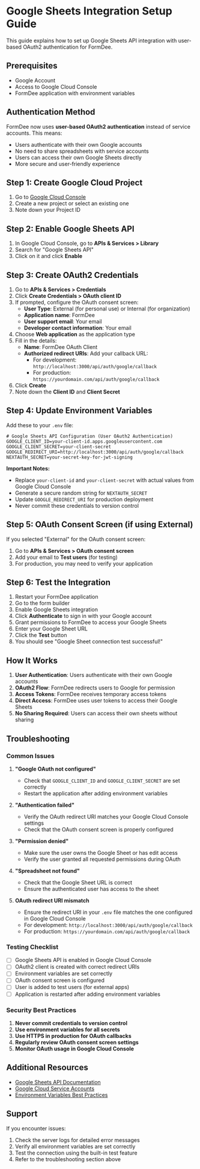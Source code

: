 # Google Sheets Integration Setup Guide

This guide explains how to set up Google Sheets API integration with user-based OAuth2 authentication for FormDee.

## Prerequisites

- Google Account
- Access to Google Cloud Console
- FormDee application with environment variables

## Authentication Method

FormDee now uses **user-based OAuth2 authentication** instead of service accounts. This means:

- Users authenticate with their own Google accounts
- No need to share spreadsheets with service accounts
- Users can access their own Google Sheets directly
- More secure and user-friendly experience

## Step 1: Create Google Cloud Project

1. Go to [Google Cloud Console](https://console.cloud.google.com/)
2. Create a new project or select an existing one
3. Note down your Project ID

## Step 2: Enable Google Sheets API

1. In Google Cloud Console, go to **APIs & Services > Library**
2. Search for "Google Sheets API"
3. Click on it and click **Enable**

## Step 3: Create OAuth2 Credentials

1. Go to **APIs & Services > Credentials**
2. Click **Create Credentials > OAuth client ID**
3. If prompted, configure the OAuth consent screen:
   - **User Type**: External (for personal use) or Internal (for organization)
   - **Application name**: FormDee
   - **User support email**: Your email
   - **Developer contact information**: Your email
4. Choose **Web application** as the application type
5. Fill in the details:
   - **Name**: FormDee OAuth Client
   - **Authorized redirect URIs**: Add your callback URL:
     - For development: `http://localhost:3000/api/auth/google/callback`
     - For production: `https://yourdomain.com/api/auth/google/callback`
6. Click **Create**
7. Note down the **Client ID** and **Client Secret**

## Step 4: Update Environment Variables

Add these to your `.env` file:

```env
# Google Sheets API Configuration (User OAuth2 Authentication)
GOOGLE_CLIENT_ID=your-client-id.apps.googleusercontent.com
GOOGLE_CLIENT_SECRET=your-client-secret
GOOGLE_REDIRECT_URI=http://localhost:3000/api/auth/google/callback
NEXTAUTH_SECRET=your-secret-key-for-jwt-signing
```

**Important Notes:**

- Replace `your-client-id` and `your-client-secret` with actual values from Google Cloud Console
- Generate a secure random string for `NEXTAUTH_SECRET`
- Update `GOOGLE_REDIRECT_URI` for production deployment
- Never commit these credentials to version control

## Step 5: OAuth Consent Screen (if using External)

If you selected "External" for the OAuth consent screen:

1. Go to **APIs & Services > OAuth consent screen**
2. Add your email to **Test users** (for testing)
3. For production, you may need to verify your application

## Step 6: Test the Integration

1. Restart your FormDee application
2. Go to the form builder
3. Enable Google Sheets integration
4. Click **Authenticate** to sign in with your Google account
5. Grant permissions to FormDee to access your Google Sheets
6. Enter your Google Sheet URL
7. Click the **Test** button
8. You should see "Google Sheet connection test successful!"

## How It Works

1. **User Authentication**: Users authenticate with their own Google accounts
2. **OAuth2 Flow**: FormDee redirects users to Google for permission
3. **Access Tokens**: FormDee receives temporary access tokens
4. **Direct Access**: FormDee uses user tokens to access their Google Sheets
5. **No Sharing Required**: Users can access their own sheets without sharing

## Troubleshooting

### Common Issues

1. **"Google OAuth not configured"**
   - Check that `GOOGLE_CLIENT_ID` and `GOOGLE_CLIENT_SECRET` are set correctly
   - Restart the application after adding environment variables

2. **"Authentication failed"**
   - Verify the OAuth redirect URI matches your Google Cloud Console settings
   - Check that the OAuth consent screen is properly configured

3. **"Permission denied"**
   - Make sure the user owns the Google Sheet or has edit access
   - Verify the user granted all requested permissions during OAuth

4. **"Spreadsheet not found"**
   - Check that the Google Sheet URL is correct
   - Ensure the authenticated user has access to the sheet

5. **OAuth redirect URI mismatch**
   - Ensure the redirect URI in your `.env` file matches the one configured in Google Cloud Console
   - For development: `http://localhost:3000/api/auth/google/callback`
   - For production: `https://yourdomain.com/api/auth/google/callback`

### Testing Checklist

- [ ] Google Sheets API is enabled in Google Cloud Console
- [ ] OAuth2 client is created with correct redirect URIs
- [ ] Environment variables are set correctly
- [ ] OAuth consent screen is configured
- [ ] User is added to test users (for external apps)
- [ ] Application is restarted after adding environment variables

### Security Best Practices

1. **Never commit credentials to version control**
2. **Use environment variables for all secrets**
3. **Use HTTPS in production for OAuth callbacks**
4. **Regularly review OAuth consent screen settings**
5. **Monitor OAuth usage in Google Cloud Console**

## Additional Resources

- [Google Sheets API Documentation](https://developers.google.com/sheets/api)
- [Google Cloud Service Accounts](https://cloud.google.com/iam/docs/service-accounts)
- [Environment Variables Best Practices](https://12factor.net/config)

## Support

If you encounter issues:

1. Check the server logs for detailed error messages
2. Verify all environment variables are set correctly
3. Test the connection using the built-in test feature
4. Refer to the troubleshooting section above
